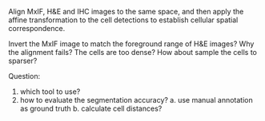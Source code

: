 Align MxIF, H&E and IHC images to the same space, and 
then apply the affine transformation to the cell detections to 
establish cellular spatial correspondence.

Invert the MxIF image to match the foreground range of H&E images? 
Why the alignment fails? The cells are too dense? How about sample the cells to sparser?


Question:
1. which tool to use?
2. how to evaluate the segmentation accuracy?
    a. use manual annotation as ground truth
    b. calculate cell distances?


















